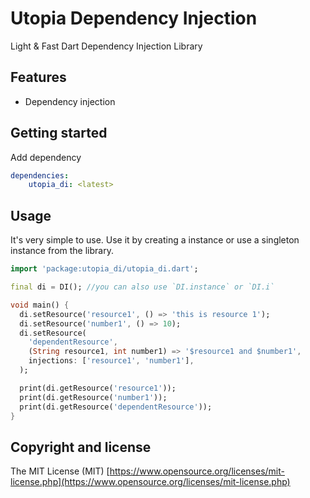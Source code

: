 # Utopia Dependency Injection

Light & Fast Dart Dependency Injection Library

## Features

- Dependency injection

## Getting started

Add dependency

```yaml
dependencies:
    utopia_di: <latest>
```

## Usage

It's very simple to use. Use it by creating a instance or use a singleton instance from the library.

```dart
import 'package:utopia_di/utopia_di.dart';

final di = DI(); //you can also use `DI.instance` or `DI.i`

void main() {
  di.setResource('resource1', () => 'this is resource 1');
  di.setResource('number1', () => 10);
  di.setResource(
    'dependentResource',
    (String resource1, int number1) => '$resource1 and $number1',
    injections: ['resource1', 'number1'],
  );

  print(di.getResource('resource1'));
  print(di.getResource('number1'));
  print(di.getResource('dependentResource'));
}
```

## Copyright and license

The MIT License (MIT) [https://www.opensource.org/licenses/mit-license.php](https://www.opensource.org/licenses/mit-license.php)
